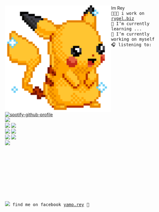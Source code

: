 <img align="left" width="350" src="https://github.com/grace-cie/grace-cie/blob/main/pickachushiny.gif"></a> Im Rey<br><samp>
  👩🏼‍💻 i work on [rygel.biz](https://rygel.biz) <br> 
  🌱 I’m currently learning ...  <br>
  🔭 I’m currently working on myself <br>
  🎧 listening to: <br></samp>
[![spotify-github-profile](https://spotify-github-profile.vercel.app/api/view?uid=22thftxib35zraloo4ct2unwa&cover_image=true&theme=novatorem)](https://github.com/kittinan/spotify-github-profile) <br>
![](https://img.shields.io/badge/-Nodejs-43853d?style=flat-square&logo=Node.js&logoColor=white)<br>
![](https://img.shields.io/badge/-JavaScript-e5cd0c?style=flat-square&logo=JavaScript&labelColor=f7df1e&logoColor=000)
![](https://img.shields.io/badge/-TypeScript-3178C6?style=flat-square&logo=TypeScript&logoColor=white&color=blue)<br>
![](https://img.shields.io/badge/-Vue.js-29beb0?style=flat-square&logo=vue.js&labelColor=ffffff&color=4FC08D)
![](https://img.shields.io/badge/-React-29beb0?style=flat-square&logo=React&labelColor=ffffff&color=61DAFB)<br>
![](https://img.shields.io/badge/-NPM-CB3837?style=flat-square&logo=npm&logoColor=white)
![](https://img.shields.io/badge/-MySQL-white?style=flat-square&logo=MySQL&logoColor=white&color=fff&labelColor=4479A1)<br>
![](https://img.shields.io/badge/-Php-white?style=flat-square&logo=Php&logoColor=white&color=fff&labelColor=4479A1)
<br><br><br><br><br><br>

<br><br><br><br>

<samp><img src="https://img.icons8.com/color/2x/facebook.png" width="23">  find me on facebook [yamo.rey](https://www.facebook.com/yamo.rey) 💭


<!--
**grace-cie/grace-cie** is a ✨ _special_ ✨ repository because its `README.md` (this file) appears on your GitHub profile.



Here are some ideas to get you started:

- 🔭 I’m currently working on ...
- 🌱 I’m currently learning ...
- 👯 I’m looking to collaborate on ...
- 🤔 I’m looking for help with ...
- 💬 Ask me about ...
- 📫 How to reach me: ...
- 😄 Pronouns: ...
- ⚡ Fun fact: ...
-->
